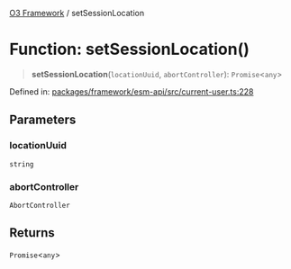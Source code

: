 [O3 Framework](../API.md) / setSessionLocation

# Function: setSessionLocation()

> **setSessionLocation**(`locationUuid`, `abortController`): `Promise`\<`any`\>

Defined in: [packages/framework/esm-api/src/current-user.ts:228](https://github.com/openmrs/openmrs-esm-core/blob/18d2874f03a33a6ab8295af0e87ac97fdd150718/packages/framework/esm-api/src/current-user.ts#L228)

## Parameters

### locationUuid

`string`

### abortController

`AbortController`

## Returns

`Promise`\<`any`\>
